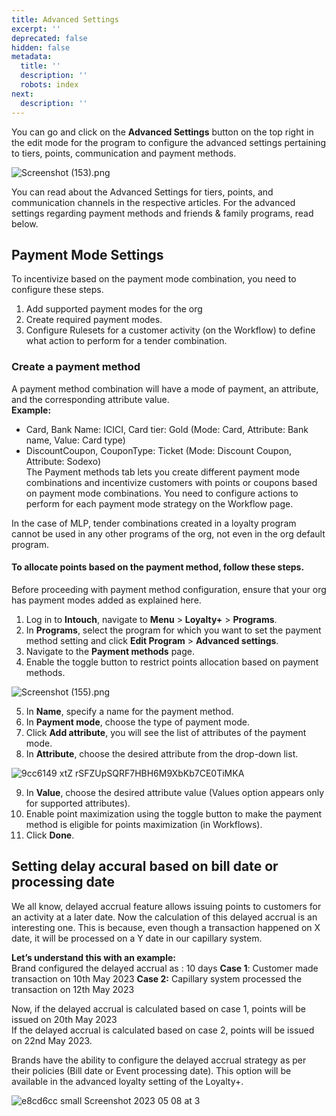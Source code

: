 ```yaml
---
title: Advanced Settings
excerpt: ''
deprecated: false
hidden: false
metadata:
  title: ''
  description: ''
  robots: index
next:
  description: ''
---
```

You can go and click on the **Advanced Settings** button on the top right in the edit mode for the program to configure the advanced settings pertaining to tiers, points, communication and payment methods.

![](https://files.readme.io/07b655c-Screenshot_153.png "Screenshot (153).png")

You can read about the Advanced Settings for tiers, points, and communication channels in the respective articles. For the advanced settings regarding payment methods and friends & family programs, read below.

## Payment Mode Settings

To incentivize based on the payment mode combination, you need to configure these steps.

1. Add supported payment modes for the org
2. Create required payment modes.
3. Configure Rulesets for a customer activity (on the Workflow) to define what action to perform for a tender combination.

### Create a payment method

A payment method combination will have a mode of payment, an attribute, and the corresponding attribute value.\
**Example:**

* Card, Bank Name: ICICI, Card tier: Gold (Mode: Card, Attribute: Bank name, Value: Card type)
* DiscountCoupon, CouponType: Ticket (Mode: Discount Coupon, Attribute: Sodexo)\
  The Payment methods tab lets you create different payment mode combinations and incentivize customers with points or coupons based on payment mode combinations. You need to configure actions to perform for each payment mode strategy on the Workflow page.

<Callout icon="📘" theme="info">
  In the case of MLP, tender combinations created in a loyalty program cannot be used in any other programs of the org, not even in the org default program.
</Callout>

#### To allocate points based on the payment method, follow these steps.

<Callout icon="📘" theme="info">
  Before proceeding with payment method configuration, ensure that your org has payment modes added as explained here.
</Callout>

1. Log in to **Intouch**, navigate to **Menu** > **Loyalty+** > **Programs**.
2. In **Programs**, select the program for which you want to set the payment method setting and click **Edit Program** > **Advanced settings**.
3. Navigate to the **Payment methods** page.
4. Enable the toggle button to restrict points allocation based on payment methods.

![](https://files.readme.io/7511761-Screenshot_155.png "Screenshot (155).png")

5. In **Name**, specify a name for the payment method.
6. In **Payment mode**, choose the type of payment mode.
7. Click **Add attribute**, you will see the list of attributes of the payment mode.
8. In **Attribute**, choose the desired attribute from the drop-down list.

![9cc6149 xtZ rSFZUpSQRF7HBH6M9XbKb7CE0TiMKA](https://files.readme.io/9cc6149-xtZ-rSFZUpSQRF7HBH6M9XbKb7CE0TiMKA.png)

9. In **Value**, choose the desired attribute value (Values option appears only for supported attributes).
10. Enable point maximization using the toggle button to make the payment method is eligible for points maximization (in Workflows).
11. Click **Done**.

## Setting delay accural based on bill date or processing date

We all know, delayed accrual feature allows issuing points to customers for an activity at a later date. Now the calculation of this delayed accrual is an interesting one. This is because, even though a transaction happened on X date, it will be processed on a Y date in our capillary system.

**Let’s understand this with an example:**\
Brand configured the delayed accrual as : 10 days
**Case 1**: Customer made transaction on 10th May 2023
**Case 2:** Capillary system processed the transaction on 12th May 2023

Now, if the delayed accrual is calculated based on case 1, points will be issued on 20th May 2023\
If the delayed accrual is calculated based on case 2, points will be issued on 22nd May 2023.

Brands have the ability to configure the delayed accrual strategy as per their policies (Bill date or Event processing date). This option will be available in the advanced loyalty setting of the Loyalty+.

![e8cd6cc small Screenshot 2023 05 08 at 3](https://files.readme.io/e8cd6cc-small-Screenshot_2023-05-08_at_3.45.36_PM.png)